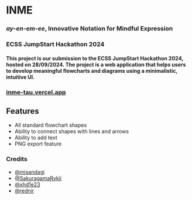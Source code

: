 # INME

### _ay-en-em-ee_, Innovative Notation for Mindful Expression

### ECSS JumpStart Hackathon 2024

#### This project is our submission to the ECSS JumpStart Hackathon 2024, hosted on 28/09/2024. The project is a web application that helps users to develop meaningful flowcharts and diagrams using a minimalistic, intuitive UI.

### [inme-tau.vercel.app](https://inme-tau.vercel.app/)

## Features

-   All standard flowchart shapes
-   Ability to connect shapes with lines and arrows
-   Ability to add text
-   PNG export feature

### Credits

-   [@mjsandagi](https://github.com/mjsandagi)
-   [@SakuragamaRykii](https://github.com/SakuragamaRykii)
-   [@xhd1e23](https://github.com/xhd1e23)
-   [@rednir](https://github.com/rednir)
